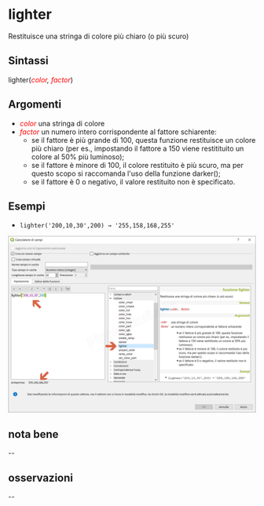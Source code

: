 # lighter

Restituisce una stringa di colore più chiaro (o più scuro)

## Sintassi

lighter(_<span style="color:red;">color</span>, <span style="color:red;">factor</span>_)

## Argomenti

* _<span style="color:red;">color</span>_ una stringa di colore
* _<span style="color:red;">factor</span>_ un numero intero corrispondente al fattore schiarente:
   * se il fattore è più grande di 100, questa funzione restituisce un colore più chiaro (per es., impostando il fattore a 150 viene restitituito un colore al 50% più luminoso);
   * se il fattore è minore di 100, il colore restituito è più scuro, ma per questo scopo si raccomanda l'uso della funzione darker();
   * se il fattore è 0 o negativo, il valore restituito non è specificato.

## Esempi

* `lighter('200,10,30',200) → '255,158,168,255'`

![](../../img/colore/lighter/lighter1.png)

## nota bene

--

## osservazioni

--
